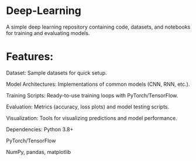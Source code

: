 # Deep-Learning
 A simple deep learning repository containing code, datasets, and notebooks for training and evaluating models.

# Features:
Dataset: Sample datasets for quick setup.

Model Architectures: Implementations of common models (CNN, RNN, etc.).

Training Scripts: Ready-to-use training loops with PyTorch/TensorFlow.

Evaluation: Metrics (accuracy, loss plots) and model testing scripts.

Visualization: Tools for visualizing predictions and model performance.

Dependencies:
Python 3.8+

PyTorch/TensorFlow

NumPy, pandas, matplotlib
